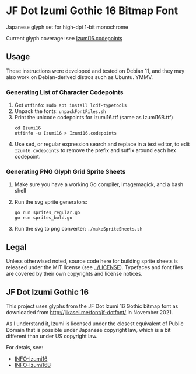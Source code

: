 # JF Dot Izumi Gothic 16 Bitmap Font

Japanese glyph set for high-dpi 1-bit monochrome

Current glyph coverage: see [Izumi16.codepoints](Izumi16.codepoints)


## Usage

These instructions were developed and tested on Debian 11, and they may also
work on Debian-derived distros such as Ubuntu. YMMV.


### Generating List of Character Codepoints

1. Get `otfinfo`: `sudo apt install lcdf-typetools`
2. Unpack the fonts: `unpackFontFiles.sh`
3. Print the unicode codepoints for Izumi16.ttf (same as Izumi16B.ttf)
   ```
   cd Izumi16
   otfinfo -u Izumi16 > Izumi16.codepoints
   ```
4. Use sed, or regular expression search and replace in a text editor,
   to edit `Izum16.codepoints` to remove the prefix and suffix around
   each hex codepoint.


### Generating PNG Glyph Grid Sprite Sheets

1. Make sure you have a working Go compiler, Imagemagick, and a bash shell

2. Run the svg sprite generators:
   ```
   go run sprites_regular.go
   go run sprites_bold.go
   ```

3. Run the svg to png converter: `./makeSpriteSheets.sh`


## Legal

Unless otherwised noted, source code here for building sprite sheets is released under
the MIT license (see [../LICENSE](../LICENSE)). Typefaces and font files are covered by
their own copyrights and license notices.


## JF Dot Izumi Gothic 16

This project uses glyphs from the JF Dot Izumi 16 Gothic bitmap font as downloaded from
http://jikasei.me/font/jf-dotfont/ in November 2021.

As I understand it, Izumi is licensed under the closest equivalent of Public
Domain that is possible under Japanese copyright law, which is a bit different
than under US copyright law.

For detais, see:
- [INFO-Izumi16](INFO-Izumi16)
- [INFO-Izumi16B](INFO-Izumi16B)
